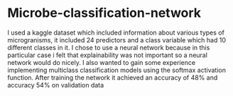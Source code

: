 # Microbe-classification-network
I used a kaggle dataset which included information about various types of microgranisms, it included 24 predictors and a class variable which had 10 different classes in it. I chose to use a neural network because in this particular case i felt that explainability was not important so a neural network would do nicely. I also wanted to gain some experience implementing multiclass classification models using the softmax activation function. After training the network it achieved an accuracy of 48%  and accuracy 54% on validation data
